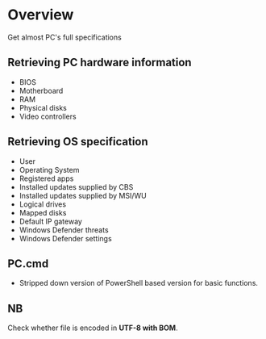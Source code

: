 # Overview
Get almost PC's full specifications

## Retrieving PC hardware information
 - BIOS
 - Motherboard
 - RAM
 - Physical disks
 - Video сontrollers

## Retrieving OS specification
 - User
 - Operating System
 - Registered apps
 - Installed updates supplied by CBS
 - Installed updates supplied by MSI/WU
 - Logical drives
 - Mapped disks
 - Default IP gateway
 - Windows Defender threats
 - Windows Defender settings

## PC.cmd
- Stripped down version of PowerShell based version for basic functions.

## NB
Check whether file is encoded in **UTF-8 with BOM**.
